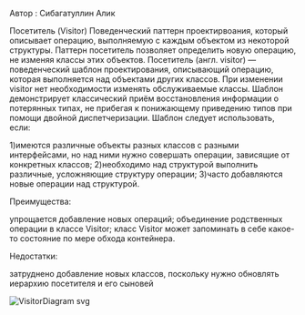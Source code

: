 Автор : Сибагатуллин Алик

Посетитель (Visitor)
Поведенческий паттерн проектирвоания, который описывает операцию, выполняемую с каждым объектом из некоторой структуры.
Паттерн посетитель позволяет определить новую операцию, не изменяя классы этих объектов.
Посетитель (англ. visitor) — поведенческий шаблон проектирования, описывающий операцию, которая выполняется над объектами других классов. При изменении visitor нет необходимости изменять обслуживаемые классы.
Шаблон демонстрирует классический приём восстановления информации о потерянных типах, не прибегая к понижающему приведению типов при помощи двойной диспетчеризации.
Шаблон следует использовать, если:

1)имеются различные объекты разных классов с разными интерфейсами, но над ними нужно совершать операции, зависящие от конкретных классов;
2)необходимо над структурой выполнить различные, усложняющие структуру операции;
3)часто добавляются новые операции над структурой.

Преимущества:

упрощается добавление новых операций;
объединение родственных операции в классе Visitor;
класс Visitor может запоминать в себе какое-то состояние по мере обхода контейнера.

Недостатки:

затруднено добавление новых классов, поскольку нужно обновлять иерархию посетителя и его сыновей

![VisitorDiagram svg](https://github.com/TimurSeyidov/oop-patterns/assets/98407097/b2acff2f-309d-494f-832b-ab507c017d5a)
